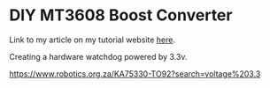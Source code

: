 # DIY MT3608 Boost Converter

Link to my article on my tutorial website [here]().

Creating a hardware watchdog powered by 3.3v.


https://www.robotics.org.za/KA75330-TO92?search=voltage%203.3

